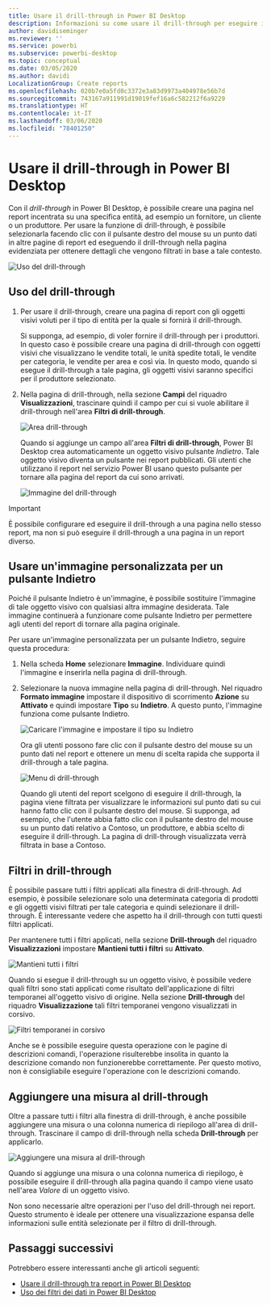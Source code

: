 ```yaml
---
title: Usare il drill-through in Power BI Desktop
description: Informazioni su come usare il drill-through per eseguire il drill-down nei dati, nella pagina di un nuovo report, in Power BI Desktop
author: davidiseminger
ms.reviewer: ''
ms.service: powerbi
ms.subservice: powerbi-desktop
ms.topic: conceptual
ms.date: 03/05/2020
ms.author: davidi
LocalizationGroup: Create reports
ms.openlocfilehash: 020b7e0a5fd0c3372e3a83d9973a404978e56b7d
ms.sourcegitcommit: 743167a911991d19019fef16a6c582212f6a9229
ms.translationtype: HT
ms.contentlocale: it-IT
ms.lasthandoff: 03/06/2020
ms.locfileid: "78401250"
---
```

# <a name="use-drillthrough-in-power-bi-desktop"></a>Usare il drill-through in Power BI Desktop
Con il *drill-through* in Power BI Desktop, è possibile creare una pagina nel report incentrata su una specifica entità, ad esempio un fornitore, un cliente o un produttore. Per usare la funzione di drill-through, è possibile selezionarla facendo clic con il pulsante destro del mouse su un punto dati in altre pagine di report ed eseguendo il drill-through nella pagina evidenziata per ottenere dettagli che vengono filtrati in base a tale contesto.

![Uso del drill-through](media/desktop-drillthrough/drillthrough_01.png)

## <a name="using-drillthrough"></a>Uso del drill-through
1. Per usare il drill-through, creare una pagina di report con gli oggetti visivi voluti per il tipo di entità per la quale si fornirà il drill-through. 

    Si supponga, ad esempio, di voler fornire il drill-through per i produttori. In questo caso è possibile creare una pagina di drill-through con oggetti visivi che visualizzano le vendite totali, le unità spedite totali, le vendite per categoria, le vendite per area e così via. In questo modo, quando si esegue il drill-through a tale pagina, gli oggetti visivi saranno specifici per il produttore selezionato.

2. Nella pagina di drill-through, nella sezione **Campi** del riquadro **Visualizzazioni**, trascinare quindi il campo per cui si vuole abilitare il drill-through nell'area **Filtri di drill-through**.

    ![Area drill-through](media/desktop-drillthrough/drillthrough_02.png)

    Quando si aggiunge un campo all'area **Filtri di drill-through**, Power BI Desktop crea automaticamente un oggetto visivo pulsante *Indietro*. Tale oggetto visivo diventa un pulsante nei report pubblicati. Gli utenti che utilizzano il report nel servizio Power BI usano questo pulsante per tornare alla pagina del report da cui sono arrivati.

    ![Immagine del drill-through](media/desktop-drillthrough/drillthrough_03.png)

> [!IMPORTANT]
> È possibile configurare ed eseguire il drill-through a una pagina nello stesso report, ma non si può eseguire il drill-through a una pagina in un report diverso.  



## <a name="use-your-own-image-for-a-back-button"></a>Usare un'immagine personalizzata per un pulsante Indietro    
 Poiché il pulsante Indietro è un'immagine, è possibile sostituire l'immagine di tale oggetto visivo con qualsiasi altra immagine desiderata. Tale immagine continuerà a funzionare come pulsante Indietro per permettere agli utenti del report di tornare alla pagina originale. 

Per usare un'immagine personalizzata per un pulsante Indietro, seguire questa procedura:

1. Nella scheda **Home** selezionare **Immagine**. Individuare quindi l'immagine e inserirla nella pagina di drill-through.

2. Selezionare la nuova immagine nella pagina di drill-through. Nel riquadro **Formato immagine** impostare il dispositivo di scorrimento **Azione** su **Attivato** e quindi impostare **Tipo** su **Indietro**. A questo punto, l'immagine funziona come pulsante Indietro.

    ![Caricare l'immagine e impostare il tipo su Indietro](media/desktop-drillthrough/drillthrough_05.png)

    
     Ora gli utenti possono fare clic con il pulsante destro del mouse su un punto dati nel report e ottenere un menu di scelta rapida che supporta il drill-through a tale pagina. 

    ![Menu di drill-through](media/desktop-drillthrough/drillthrough_04.png)

    Quando gli utenti del report scelgono di eseguire il drill-through, la pagina viene filtrata per visualizzare le informazioni sul punto dati su cui hanno fatto clic con il pulsante destro del mouse. Si supponga, ad esempio, che l'utente abbia fatto clic con il pulsante destro del mouse su un punto dati relativo a Contoso, un produttore, e abbia scelto di eseguire il drill-through. La pagina di drill-through visualizzata verrà filtrata in base a Contoso.

## <a name="pass-all-filters-in-drillthrough"></a>Filtri in drill-through

È possibile passare tutti i filtri applicati alla finestra di drill-through. Ad esempio, è possibile selezionare solo una determinata categoria di prodotti e gli oggetti visivi filtrati per tale categoria e quindi selezionare il drill-through. È interessante vedere che aspetto ha il drill-through con tutti questi filtri applicati.

Per mantenere tutti i filtri applicati, nella sezione **Drill-through** del riquadro **Visualizzazioni** impostare **Mantieni tutti i filtri** su **Attivato**. 

![Mantieni tutti i filtri](media/desktop-drillthrough/drillthrough_06.png)


Quando si esegue il drill-through su un oggetto visivo, è possibile vedere quali filtri sono stati applicati come risultato dell'applicazione di filtri temporanei all'oggetto visivo di origine. Nella sezione **Drill-through** del riquadro **Visualizzazione** tali filtri temporanei vengono visualizzati in corsivo. 

![Filtri temporanei in corsivo](media/desktop-drillthrough/drillthrough_07.png)

Anche se è possibile eseguire questa operazione con le pagine di descrizioni comandi, l'operazione risulterebbe insolita in quanto la descrizione comando non funzionerebbe correttamente. Per questo motivo, non è consigliabile eseguire l'operazione con le descrizioni comando.

## <a name="add-a-measure-to-drillthrough"></a>Aggiungere una misura al drill-through

Oltre a passare tutti i filtri alla finestra di drill-through, è anche possibile aggiungere una misura o una colonna numerica di riepilogo all'area di drill-through. Trascinare il campo di drill-through nella scheda **Drill-through** per applicarlo. 

![Aggiungere una misura al drill-through](media/desktop-drillthrough/drillthrough_08.png)

Quando si aggiunge una misura o una colonna numerica di riepilogo, è possibile eseguire il drill-through alla pagina quando il campo viene usato nell'area *Valore* di un oggetto visivo.

Non sono necessarie altre operazioni per l'uso del drill-through nei report. Questo strumento è ideale per ottenere una visualizzazione espansa delle informazioni sulle entità selezionate per il filtro di drill-through.

## <a name="next-steps"></a>Passaggi successivi

Potrebbero essere interessanti anche gli articoli seguenti:

* [Usare il drill-through tra report in Power BI Desktop](desktop-cross-report-drill-through.md)
* [Uso dei filtri dei dati in Power BI Desktop](visuals/power-bi-visualization-slicers.md)

